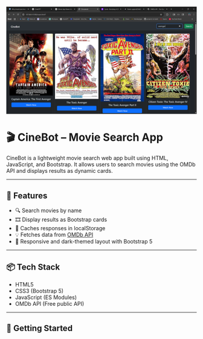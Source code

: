 ![Cinebot ScreenShot](./assets/image.png)

# 🎬 CineBot – Movie Search App

CineBot is a lightweight movie search web app built using HTML, JavaScript, and Bootstrap. It allows users to search movies using the OMDb API and displays results as dynamic cards.

---

## 🔧 Features

- 🔍 Search movies by name
- 🎞️ Display results as Bootstrap cards
- 🧠 Caches responses in localStorage
- 💡 Fetches data from [OMDb API](https://www.omdbapi.com/)
- 🎨 Responsive and dark-themed layout with Bootstrap 5

---

## 📦 Tech Stack

- HTML5
- CSS3 (Bootstrap 5)
- JavaScript (ES Modules)
- OMDb API (Free public API)

---

## 🚀 Getting Started

